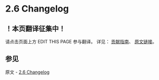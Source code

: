 # 2.6 Changelog

## ！本页翻译征集中！

请点击页面上方 EDIT THIS PAGE 参与翻译。
详见：
[贡献指南]( https://github.com/JinMuInfo/MongoDB-Manual-zh/blob/master/CONTRIBUTING.md )、
[原文链接](  https://docs.mongodb.com/manual/release-notes/2.6-changelog/  )。

## 参见

原文 - [2.6 Changelog]( https://docs.mongodb.com/manual/release-notes/2.6-changelog/ )

